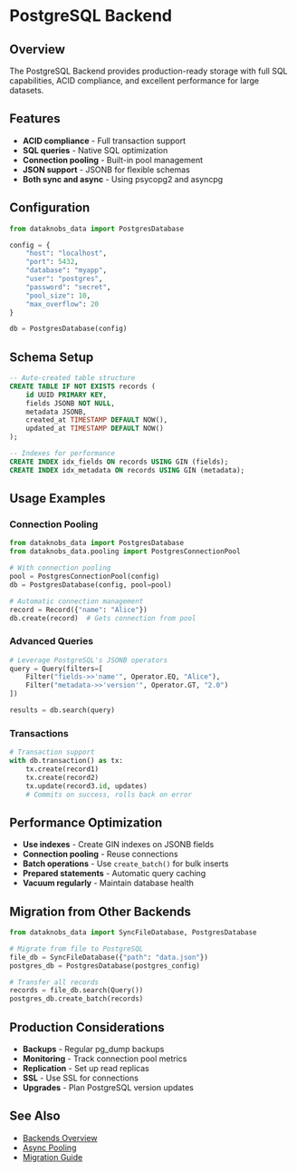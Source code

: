 # PostgreSQL Backend

## Overview

The PostgreSQL Backend provides production-ready storage with full SQL capabilities, ACID compliance, and excellent performance for large datasets.

## Features

- **ACID compliance** - Full transaction support
- **SQL queries** - Native SQL optimization
- **Connection pooling** - Built-in pool management
- **JSON support** - JSONB for flexible schemas
- **Both sync and async** - Using psycopg2 and asyncpg

## Configuration

```python
from dataknobs_data import PostgresDatabase

config = {
    "host": "localhost",
    "port": 5432,
    "database": "myapp",
    "user": "postgres",
    "password": "secret",
    "pool_size": 10,
    "max_overflow": 20
}

db = PostgresDatabase(config)
```

## Schema Setup

```sql
-- Auto-created table structure
CREATE TABLE IF NOT EXISTS records (
    id UUID PRIMARY KEY,
    fields JSONB NOT NULL,
    metadata JSONB,
    created_at TIMESTAMP DEFAULT NOW(),
    updated_at TIMESTAMP DEFAULT NOW()
);

-- Indexes for performance
CREATE INDEX idx_fields ON records USING GIN (fields);
CREATE INDEX idx_metadata ON records USING GIN (metadata);
```

## Usage Examples

### Connection Pooling

```python
from dataknobs_data import PostgresDatabase
from dataknobs_data.pooling import PostgresConnectionPool

# With connection pooling
pool = PostgresConnectionPool(config)
db = PostgresDatabase(config, pool=pool)

# Automatic connection management
record = Record({"name": "Alice"})
db.create(record)  # Gets connection from pool
```

### Advanced Queries

```python
# Leverage PostgreSQL's JSONB operators
query = Query(filters=[
    Filter("fields->>'name'", Operator.EQ, "Alice"),
    Filter("metadata->>'version'", Operator.GT, "2.0")
])

results = db.search(query)
```

### Transactions

```python
# Transaction support
with db.transaction() as tx:
    tx.create(record1)
    tx.create(record2)
    tx.update(record3.id, updates)
    # Commits on success, rolls back on error
```

## Performance Optimization

- **Use indexes** - Create GIN indexes on JSONB fields
- **Connection pooling** - Reuse connections
- **Batch operations** - Use `create_batch()` for bulk inserts
- **Prepared statements** - Automatic query caching
- **Vacuum regularly** - Maintain database health

## Migration from Other Backends

```python
from dataknobs_data import SyncFileDatabase, PostgresDatabase

# Migrate from file to PostgreSQL
file_db = SyncFileDatabase({"path": "data.json"})
postgres_db = PostgresDatabase(postgres_config)

# Transfer all records
records = file_db.search(Query())
postgres_db.create_batch(records)
```

## Production Considerations

- **Backups** - Regular pg_dump backups
- **Monitoring** - Track connection pool metrics
- **Replication** - Set up read replicas
- **SSL** - Use SSL for connections
- **Upgrades** - Plan PostgreSQL version updates

## See Also

- [Backends Overview](backends.md)
- [Async Pooling](async-pooling.md)
- [Migration Guide](migration.md)